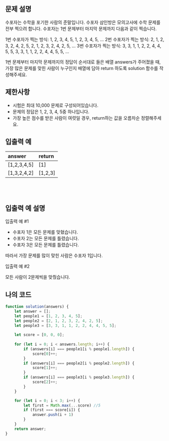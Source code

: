 ## 문제 설명

수포자는 수학을 포기한 사람의 준말입니다. 수포자 삼인방은 모의고사에 수학 문제를 전부 찍으려 합니다. 수포자는 1번 문제부터 마지막 문제까지 다음과 같이 찍습니다.

1번 수포자가 찍는 방식: 1, 2, 3, 4, 5, 1, 2, 3, 4, 5, ...
2번 수포자가 찍는 방식: 2, 1, 2, 3, 2, 4, 2, 5, 2, 1, 2, 3, 2, 4, 2, 5, ...
3번 수포자가 찍는 방식: 3, 3, 1, 1, 2, 2, 4, 4, 5, 5, 3, 3, 1, 1, 2, 2, 4, 4, 5, 5, ...

1번 문제부터 마지막 문제까지의 정답이 순서대로 들은 배열 answers가 주어졌을 때, 가장 많은 문제를 맞힌 사람이 누구인지 배열에 담아 return 하도록 solution 함수를 작성해주세요.

## 제한사항

* 시험은 최대 10,000 문제로 구성되어있습니다.
* 문제의 정답은 1, 2, 3, 4, 5중 하나입니다.
* 가장 높은 점수를 받은 사람이 여럿일 경우, return하는 값을 오름차순 정렬해주세요.

## 입출력 예

|answer|return|
|:------|:---|
|[1,2,3,4,5]|[1]|
|[1,3,2,4,2]|[1,2,3]|

<br/>
<br/>

## 입출력 예 설명

입출력 예 #1

* 수포자 1은 모든 문제를 맞혔습니다.
* 수포자 2는 모든 문제를 틀렸습니다.
* 수포자 3은 모든 문제를 틀렸습니다.

따라서 가장 문제를 많이 맞힌 사람은 수포자 1입니다.

입출력 예 #2

모든 사람이 2문제씩을 맞췄습니다.

## 나의 코드

```js
function solution(answers) {
    let answer = [];
    let people1 = [1, 2, 3, 4, 5];
    let people2 = [2, 1, 2, 3, 2, 4, 2, 5];
    let people3 = [3, 3, 1, 1, 2, 2, 4, 4, 5, 5];
    
    let score = [0, 0, 0];
    
    for (let i = 0; i < answers.length; i++) {
        if (answers[i] === people1[i % people1.length]) {
            score[0]++;
        }
        if (answers[i] === people2[i % people2.length]) {
            score[1]++;
        }
        if (answers[i] === people3[i % people3.length]) {
            score[2]++;
        }
    }

    for (let i = 0; i < 3; i++) {
        let first = Math.max(...score) //5
        if (first === score[i]) {
            answer.push(i + 1)
        }
    }
    return answer;
}
```

